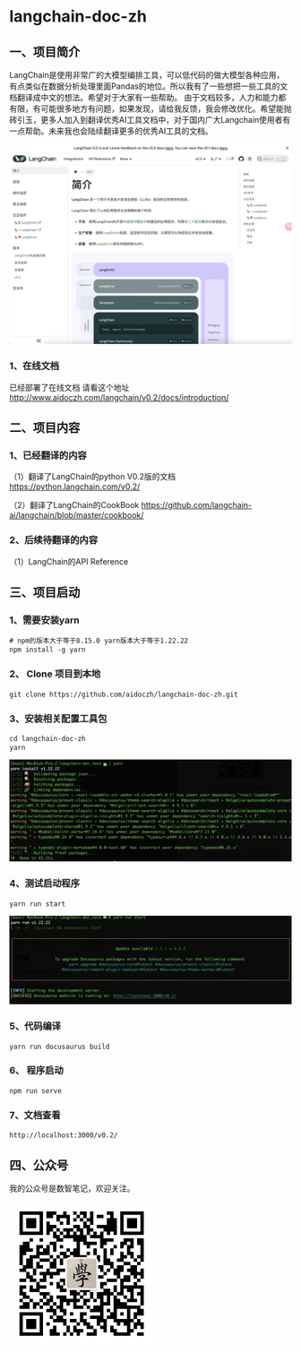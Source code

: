 # langchain-doc-zh
## 一、项目简介

LangChain是使用非常广的大模型编排工具，可以低代码的做大模型各种应用，有点类似在数据分析处理里面Pandas的地位。所以我有了一些想把一些工具的文档翻译成中文的想法。希望对于大家有一些帮助。 由于文档较多，人力和能力都有限，有可能很多地方有问题，如果发现，请给我反馈，我会修改优化。希望能抛砖引玉，更多人加入到翻译优秀AI工具文档中，对于国内广大Langchain使用者有一点帮助。未来我也会陆续翻译更多的优秀AI工具的文档。

![](https://github.com/aidoczh/langchain-doc-zh/blob/main/static/img/screenshot.png)

### 1、在线文档

已经部署了在线文档 请看这个地址 http://www.aidoczh.com/langchain/v0.2/docs/introduction/



## 二、项目内容

### 1、已经翻译的内容

（1）翻译了LangChain的python V0.2版的文档 https://python.langchain.com/v0.2/

（2）翻译了LangChain的CookBook https://github.com/langchain-ai/langchain/blob/master/cookbook/

### 2、后续待翻译的内容

（1）LangChain的API Reference



## 三、项目启动

### 1、需要安装yarn

```
# npm的版本大于等于8.15.0 yarn版本大于等于1.22.22
npm install -g yarn 
```

### 2、 Clone 项目到本地

```
git clone https://github.com/aidoczh/langchain-doc-zh.git
```

### 3、安装相关配置工具包

```
cd langchain-doc-zh
yarn
```

![](https://github.com/aidoczh/langchain-doc-zh/blob/main/static/img/yarn_install.png)

### 4、测试启动程序

```
yarn run start
```

![](https://github.com/aidoczh/langchain-doc-zh/blob/main/static/img/yarn_run_start.png)

### 5、代码编译

```
yarn run docusaurus build
```

### 6、 程序启动

```
npm run serve
```

### 7、文档查看

```
http://localhost:3000/v0.2/
```



## 四、公众号

我的公众号是数智笔记，欢迎关注。

![](https://github.com/aidoczh/langchain-doc-zh/blob/main/static/img/qrcode.jpg)
